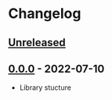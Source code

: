 # Changelog

## [Unreleased][unreleased]

## [0.0.0][] - 2022-07-10

- Library stucture

[unreleased]: https://github.com/metarhia/metacms/compare/v0.0.0...HEAD
[0.0.0]: https://github.com/metarhia/metacms/releases/tag/v0.0.0
